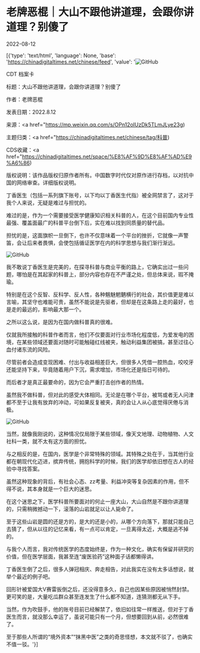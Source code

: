# 老牌恶棍｜大山不跟他讲道理，会跟你讲道理？别傻了

2022-08-12

[{'type': 'text/html', 'language': None, 'base': 'https://chinadigitaltimes.net/chinese/feed', 'value': '![GitHub](https://chinadigitaltimes.net/chinese/files/2022/08/image-1660334168301.png)



CDT 档案卡

标题：大山不跟他讲道理，会跟你讲道理？别傻了

作者：老牌恶棍

发表日期：2022.8.12

来源：<a href="https://mp.weixin.qq.com/s/OPn12oIUzDk5TLmJLye23g)

主题归类：<a href="https://chinadigitaltimes.net/chinese/tag/科普)

CDS收藏：<a href="https://chinadigitaltimes.net/space/%E8%AF%9D%E8%AF%AD%E9%A6%86)

版权说明：该作品版权归原作者所有。中国数字时代仅对原作进行存档，以对抗中国的网络审查。详细版权说明。





丁香医生（包括一系列旗下账号，以下均以丁香医生代指）被全网禁言了，这对于我个人来说，无疑是难过与担忧的。

难过的是，作为一个需要接受医学健康知识相关科普的人，在这个目前国内专业性最强、覆盖面最广的科普平台倒下后，实在难以找到同质量的替代品。

担忧的是，这面旗帜一旦倒下，也许不仅意味着一个平台的挫折，它就像一声警笛，会让后来者畏惧，会使包括循证医学在内的科学思想与我们渐行渐远。

![GitHub](https://chinadigitaltimes.net/chinese/files/2022/08/post-685605-62f6b3d4362e5.png)

我不敢说丁香医生是完美的，在探寻科普与商业平衡的路上，它确实出过一些问题，哪怕是在其起家的科普上，部分内容也存在不严谨之处，但总体来说，瑕不掩瑜。

特别是在这个反智、反科学、反人性，各种魑魅魍魉横行的社会，其价值更是难以言喻，其坚守也难能可贵，虽然不能说是先驱者，但却是在这条路上走的最好，也是走的最远的，影响最大那一个。

之所以这么说，是因为在国内做科普真的很难。

仅就我所接触的科普作者而言，他们不仅要面对行业市场化程度低，为爱发电的困境，在某些领域还要面对随时可能触碰红线被夹，触动利益集团被搞，甚至过往心血付诸东流的风险。

尽管前者会造成变现困难、付出与收益相差巨大，但很多人凭借一腔热血，咬咬牙还能坚持下来，毕竟随着用户下沉，需求增加，市场化还是指日可待的。

而后者才是真正最要命的，因为它会严重打击创作者的热情。

虽然我不做科普，但对此的感受大体相同。无论是在哪个平台，被骂或者无人问津都不至于让我有放弃的冲动，可如果反复被夹，真的会让人从心底觉得厌倦与消极。

![GitHub](https://chinadigitaltimes.net/chinese/files/2022/08/post-685605-62f6b3d43c88c.png)

当然，就像我刚说的，这种情况仅局限于某些领域，像天文地理、动物植物、人文社科一类，就不太有这方面的担忧。

与之相反的是，在国内，医学是个非常特殊的领域。其特殊之处在于，当其他行业都在朝现代化迈进，摈弃传统，拥抱科学的时候，我们的医学却依旧想在古人的经验中寻找答案。

虽然这种现象的背后，有社会心态、zz考量、利益冲突等复杂因素的作用，但不得不说，其本身就是一个巨大的迷思。

在这个迷思之下，医学科普所要面对的何止一座大山，大山自然是不跟你讲道理的，只需稍微撼动一下，滚落的山岩就足以让人毙命了。

至于这些山岩是圆的还是方的，是大的还是小的，从哪个方向落下，那就只能自己去猜了，但从以往的记忆来看，有一点可以肯定，一旦离得太近，大概是逃不掉的。

与我个人而言，我对传统医学的态度始终是，作为一种文化，确实有保留并研究的价值，但在医学层面，我甚至连“废医验药”这种面子话都懒得讲。

丁香医生倒了之后，很多人弹冠相庆、奔走相告，对此我实在没有太多话想说，就举个最近的例子吧。

回形针被爱国大V赛雷扳倒之后，还没得意多久，自己也因某些原因被悄然封禁。更可笑的是，大量吃瓜群众甚至连发生了什么都不知道，连猜测都无从下手。

当然，作为吹鼓手，他的账号目前已经解禁了，依旧如往常一样推送，但对于丁香医生而言，就没那么幸运了，虽说可能只有一个月，但想要回到从前，必然很难了。

至于那些人所谓的“境外资本”“抹黑中医”之类的奇思怪想，本文就不驳了，也确实不值一驳。'}]